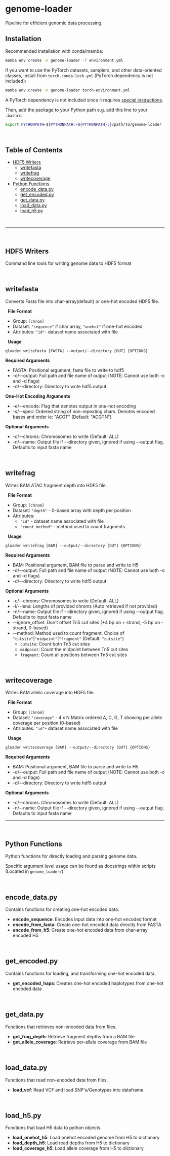 # genome-loader
Pipeline for efficient genomic data processing.

## Installation
Recommended installation with conda/mamba:
```bash
mamba env create -n genome-loader -f environment.yml
```

If you want to use the PyTorch datasets, samplers, and other data-oriented classes, install from `torch.conda-lock.yml` (PyTorch dependency is not included):
```bash
mamba env create -n genome-loader torch-environment.yml
```

A PyTorch dependency is not included since it requires [special instructions](https://pytorch.org/get-started/locally/).

Then, add the package to your Python path e.g. add this line to your `.bashrc`:
```bash
export PYTHONPATH=${PYTHONPATH:+${PYTHONPATH}:}/path/to/genome-loader
```

&nbsp;
## Table of Contents
- [HDF5 Writers](#hdf5-writers)
    - [writefasta](#writefasta)
    - [writefrag](#writefrag)
    - [writecoverage](#writecoverage)
- [Python Functions](#python-functions)
    - [encode_data.py](#encode_datapy)
    - [get_encoded.py](#get_encodedpy)
    - [get_data.py](#get_datapy)
    - [load_data.py](#load_datapy)
    - [load_h5.py](#load_h5py)

&nbsp;

---

&nbsp;
## **HDF5 Writers**
Command line tools for writing genome data to HDF5 format

&nbsp;
## writefasta
Converts Fasta file into char-array(default) or one-hot encoded HDF5 file.

&nbsp;
**File Format**
- Group: `[chrom]`
- Dataset: `"sequence"` if char array, `"onehot"` if one-hot encoded
- Attributes: `"id"`- dataset name associated with file

&nbsp;
**Usage**
```shell script
gloader writefasta [FASTA] --output/--directory [OUT] {OPTIONS}
```

**Required Arguments**
- FASTA: Positional argument, fasta file to write to hdf5
- -o/--output: Full path and file name of output (NOTE: Cannot use both -o and -d flags)
- -d/--directory: Directory to write hdf5 output

**One-Hot Encoding Arguments**
- -e/--encode: Flag that denotes output in one-hot encoding
- -s/--spec: Ordered string of non-repeating chars. Denotes encoded bases and order ie: "ACGT" (Default: "ACGTN")

**Optional Arguments**
- -c/--chroms: Chromosomes to write (Default: ALL)
- -n/--name: Output file if --directory given, ignored if using --output flag. Defaults to input fasta name

&nbsp;
## writefrag
Writes BAM ATAC fragment depth into HDF5 file.

&nbsp;
**File Format**
- Group: `[chrom]`
- Dataset: `"depth"` - 0-based array with depth per position
- Attributes:
    - `"id"` - dataset name associated with file
    - `"count_method"` - method used to count fragments


&nbsp;
**Usage**
```shell script
gloader writefrag [BAM] --output/--directory [OUT] {OPTIONS}
```

**Required Arguments**
- BAM: Positional argument, BAM file to parse and write to H5
- -o/--output: Full path and file name of output (NOTE: Cannot use both -o and -d flags)
- -d/--directory: Directory to write hdf5 output

**Optional Arguments**
- -c/--chroms: Chromosomes to write (Default: ALL)
- -l/--lens: Lengths of provided chroms (Auto retrieved if not provided)
- -n/--name: Output file if --directory given, ignored if using --output flag. Defaults to input fasta name
- --ignore_offset: Don't offset Tn5 cut sites (+4 bp on + strand, -5 bp on - strand, 0-based)
- --method: Method used to count fragment. Choice of `"cutsite"`|`"midpoint"`|`"fragment"` (Default: `"cutsite"`)
    - `cutsite`: Count both Tn5 cut sites
    - `midpoint`: Count the midpoint between Tn5 cut sites
    - `fragment`: Count all positions between Tn5 cut sites

&nbsp;
## writecoverage
Writes BAM allelic coverage into HDF5 file.

&nbsp;
**File Format**
- Group: `[chrom]`
- Dataset: `"coverage"` - 4 x N Matrix ordered A, C, G, T showing per allele coverage per position (0-based)
- Attributes: `"id"`- dataset name associated with file

&nbsp;
**Usage**
```shell script
gloader writecoverage [BAM] --output/--directory [OUT] {OPTIONS}
```

**Required Arguments**
- BAM: Positional argument, BAM file to parse and write to H5
- -o/--output: Full path and file name of output (NOTE: Cannot use both -o and -d flags)
- -d/--directory: Directory to write hdf5 output

**Optional Arguments**
- -c/--chroms: Chromosomes to write (Default: ALL)
- -n/--name: Output file if --directory given, ignored if using --output flag. Defaults to input fasta name

---

&nbsp;
## **Python Functions**
Python functions for directly loading and parsing genome data.

Specific argument level usage can be found as docstrings within scripts (Located in `genome_loader/`).

&nbsp;
## encode_data.py
Contains functions for creating one-hot encoded data.
- **encode_sequence**: Encodes input data into one-hot encoded format
- **encode_from_fasta**: Create one-hot encoded data directly from FASTA
- **encode_from_h5**: Create one-hot encoded data from char-array encoded H5

&nbsp;
## get_encoded.py
Contains functions for loading, and transforming one-hot encoded data.
- **get_encoded_haps**: Creates one-hot encoded haplotypes from one-hot encoded data

&nbsp;
## get_data.py
Functions that retrieves non-encoded data from files.
- **get_frag_depth**: Retrieve fragment depths from a BAM file
- **get_allele_coverage**: Retrieve per-allele coverage from BAM file

&nbsp;
## load_data.py
Functions that read non-encoded data from files.
- **load_vcf**: Read VCF and load SNP's/Genotypes into dataframe

&nbsp;
## load_h5.py
Functions that load H5 data to python objects.
- **load_onehot_h5**: Load onehot encoded genome from H5 to dictionary
- **load_depth_h5**: Load read depths from H5 to dictionary
- **load_coverage_h5**: Load allele coverage from H5 to dictionary
